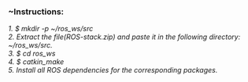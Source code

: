 ### ~Instructions:

_1. $ mkdir -p ~/ros_ws/src_   
_2. Extract the file(ROS-stack.zip) and paste it in the following directory: ~/ros_ws/src._     
_3. $ cd ros_ws_   
_4. $ catkin_make_    
_5. Install all ROS dependencies for the corresponding packages._ 
